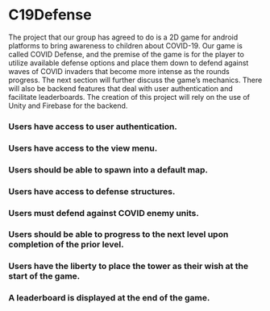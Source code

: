 # C19Defense

The project that our group has agreed to do is a 2D game for android platforms to bring awareness to children about COVID-19.
Our game is called COVID Defense, and the premise of the game is for the player to utilize available defense options and place them down 
to defend against waves of COVID invaders that become more intense as the rounds progress. The next section will further discuss the game’s 
mechanics. There will also be backend features that deal with user authentication and facilitate leaderboards. The creation of this project 
will rely on the use of Unity and Firebase for the backend.

### Users have access to user authentication. 

### Users have access to the view menu. 

### Users should be able to spawn into a default map.  

### Users have access to defense structures. 

### Users must defend against COVID enemy units. 

### Users should be able to progress to the next level upon completion of the prior level. 

### Users have the liberty to place the tower as their wish at the start of the game. 
 
### A leaderboard is displayed at the end of the game. 

